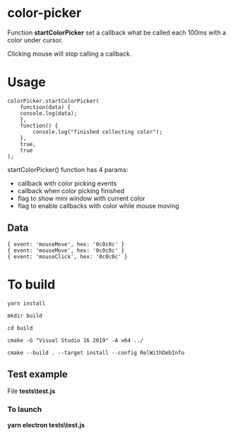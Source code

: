 
# color-picker

  

Function **startColorPicker** set a callback what be called each 100ms with a color under cursor.

Clicking mouse will stop calling a callback.

  

# Usage

    colorPicker.startColorPicker(
	    function(data) {
	    console.log(data);
	    },
	    function() {
		    console.log("finished collecting color");
	    },
	    true,
	    true
    );

startColorPicker() function has 4 params:
* callback with color picking events
* callback when color picking finished
* flag to show mini window with current color
* flag to enable callbacks with color while mouse moving 

## Data
	
	{ event: 'mouseMove', hex: '0c0c0c' }
	{ event: 'mouseMove', hex: '0c0c0c' }
	{ event: 'mouseClick', hex: '0c0c0c' }

  

# To build

    yarn install
    
    mkdir build
    
    cd build
    
    cmake -G "Visual Studio 16 2019" -A x64 ../
    
    cmake --build . --target install --config RelWithDebInfo

  

## Test example

File **tests\test.js**

  

### To launch

**yarn electron tests\test.js**

